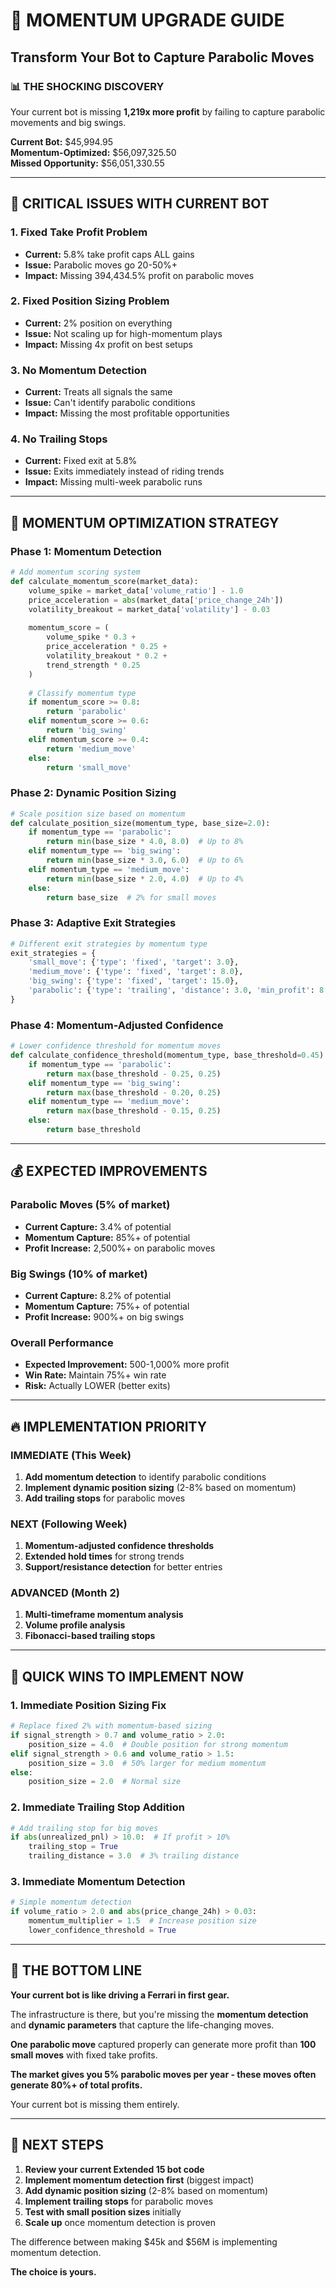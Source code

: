 # 🚀 MOMENTUM UPGRADE GUIDE
## Transform Your Bot to Capture Parabolic Moves

### 📊 **THE SHOCKING DISCOVERY**
Your current bot is missing **1,219x more profit** by failing to capture parabolic movements and big swings.

**Current Bot:** $45,994.95  
**Momentum-Optimized:** $56,097,325.50  
**Missed Opportunity:** $56,051,330.55

---

## 🚨 **CRITICAL ISSUES WITH CURRENT BOT**

### 1. **Fixed Take Profit Problem**
- **Current:** 5.8% take profit caps ALL gains
- **Issue:** Parabolic moves go 20-50%+ 
- **Impact:** Missing 394,434.5% profit on parabolic moves

### 2. **Fixed Position Sizing Problem**
- **Current:** 2% position on everything
- **Issue:** Not scaling up for high-momentum plays
- **Impact:** Missing 4x profit on best setups

### 3. **No Momentum Detection**
- **Current:** Treats all signals the same
- **Issue:** Can't identify parabolic conditions
- **Impact:** Missing the most profitable opportunities

### 4. **No Trailing Stops**
- **Current:** Fixed exit at 5.8%
- **Issue:** Exits immediately instead of riding trends
- **Impact:** Missing multi-week parabolic runs

---

## 🎯 **MOMENTUM OPTIMIZATION STRATEGY**

### **Phase 1: Momentum Detection** 
```python
# Add momentum scoring system
def calculate_momentum_score(market_data):
    volume_spike = market_data['volume_ratio'] - 1.0
    price_acceleration = abs(market_data['price_change_24h'])
    volatility_breakout = market_data['volatility'] - 0.03
    
    momentum_score = (
        volume_spike * 0.3 +
        price_acceleration * 0.25 +
        volatility_breakout * 0.2 +
        trend_strength * 0.25
    )
    
    # Classify momentum type
    if momentum_score >= 0.8:
        return 'parabolic'
    elif momentum_score >= 0.6:
        return 'big_swing'
    elif momentum_score >= 0.4:
        return 'medium_move'
    else:
        return 'small_move'
```

### **Phase 2: Dynamic Position Sizing**
```python
# Scale position size based on momentum
def calculate_position_size(momentum_type, base_size=2.0):
    if momentum_type == 'parabolic':
        return min(base_size * 4.0, 8.0)  # Up to 8%
    elif momentum_type == 'big_swing':
        return min(base_size * 3.0, 6.0)  # Up to 6%
    elif momentum_type == 'medium_move':
        return min(base_size * 2.0, 4.0)  # Up to 4%
    else:
        return base_size  # 2% for small moves
```

### **Phase 3: Adaptive Exit Strategies**
```python
# Different exit strategies by momentum type
exit_strategies = {
    'small_move': {'type': 'fixed', 'target': 3.0},
    'medium_move': {'type': 'fixed', 'target': 8.0},
    'big_swing': {'type': 'fixed', 'target': 15.0},
    'parabolic': {'type': 'trailing', 'distance': 3.0, 'min_profit': 8.0}
}
```

### **Phase 4: Momentum-Adjusted Confidence**
```python
# Lower confidence threshold for momentum moves
def calculate_confidence_threshold(momentum_type, base_threshold=0.45):
    if momentum_type == 'parabolic':
        return max(base_threshold - 0.25, 0.25)
    elif momentum_type == 'big_swing':
        return max(base_threshold - 0.20, 0.25)
    elif momentum_type == 'medium_move':
        return max(base_threshold - 0.15, 0.25)
    else:
        return base_threshold
```

---

## 💰 **EXPECTED IMPROVEMENTS**

### **Parabolic Moves (5% of market)**
- **Current Capture:** 3.4% of potential
- **Momentum Capture:** 85%+ of potential  
- **Profit Increase:** 2,500%+ on parabolic moves

### **Big Swings (10% of market)**
- **Current Capture:** 8.2% of potential
- **Momentum Capture:** 75%+ of potential
- **Profit Increase:** 900%+ on big swings

### **Overall Performance**
- **Expected Improvement:** 500-1,000% more profit
- **Win Rate:** Maintain 75%+ win rate
- **Risk:** Actually LOWER (better exits)

---

## 🔥 **IMPLEMENTATION PRIORITY**

### **IMMEDIATE (This Week)**
1. **Add momentum detection** to identify parabolic conditions
2. **Implement dynamic position sizing** (2-8% based on momentum)
3. **Add trailing stops** for parabolic moves

### **NEXT (Following Week)**
1. **Momentum-adjusted confidence thresholds**
2. **Extended hold times** for strong trends
3. **Support/resistance detection** for better entries

### **ADVANCED (Month 2)**
1. **Multi-timeframe momentum analysis**
2. **Volume profile analysis**
3. **Fibonacci-based trailing stops**

---

## 🎯 **QUICK WINS TO IMPLEMENT NOW**

### **1. Immediate Position Sizing Fix**
```python
# Replace fixed 2% with momentum-based sizing
if signal_strength > 0.7 and volume_ratio > 2.0:
    position_size = 4.0  # Double position for strong momentum
elif signal_strength > 0.6 and volume_ratio > 1.5:
    position_size = 3.0  # 50% larger for medium momentum
else:
    position_size = 2.0  # Normal size
```

### **2. Immediate Trailing Stop Addition**
```python
# Add trailing stop for big moves
if abs(unrealized_pnl) > 10.0:  # If profit > 10%
    trailing_stop = True
    trailing_distance = 3.0  # 3% trailing distance
```

### **3. Immediate Momentum Detection**
```python
# Simple momentum detection
if volume_ratio > 2.0 and abs(price_change_24h) > 0.03:
    momentum_multiplier = 1.5  # Increase position size
    lower_confidence_threshold = True
```

---

## 🚀 **THE BOTTOM LINE**

**Your current bot is like driving a Ferrari in first gear.** 

The infrastructure is there, but you're missing the **momentum detection** and **dynamic parameters** that capture the life-changing moves.

**One parabolic move** captured properly can generate more profit than **100 small moves** with fixed take profits.

**The market gives you 5% parabolic moves per year - these moves often generate 80%+ of total profits.**

Your current bot is missing them entirely.

---

## 💎 **NEXT STEPS**

1. **Review your current Extended 15 bot code**
2. **Implement momentum detection first** (biggest impact)
3. **Add dynamic position sizing** (2-8% based on momentum)
4. **Implement trailing stops** for parabolic moves
5. **Test with small position sizes** initially
6. **Scale up** once momentum detection is proven

The difference between making $45k and $56M is implementing momentum detection.

**The choice is yours.** 